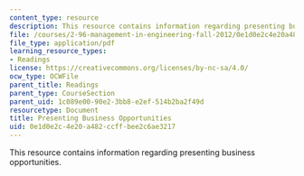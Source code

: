 ```yaml
---
content_type: resource
description: This resource contains information regarding presenting business opportunities.
file: /courses/2-96-management-in-engineering-fall-2012/0e1d0e2c4e20a482ccffbee2c6ae3217_MIT2_96F12_read01.pdf
file_type: application/pdf
learning_resource_types:
- Readings
license: https://creativecommons.org/licenses/by-nc-sa/4.0/
ocw_type: OCWFile
parent_title: Readings
parent_type: CourseSection
parent_uid: 1c089e00-90e2-3bb8-e2ef-514b2ba2f49d
resourcetype: Document
title: Presenting Business Opportunities
uid: 0e1d0e2c-4e20-a482-ccff-bee2c6ae3217
---
```

This resource contains information regarding presenting business opportunities.